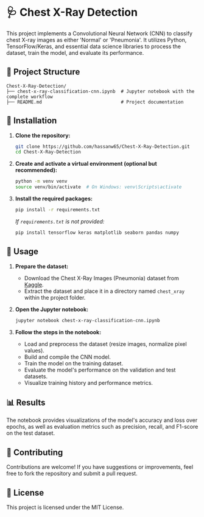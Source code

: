 # 🩺 Chest X-Ray Detection

This project implements a Convolutional Neural Network (CNN) to classify chest X-ray images as either 'Normal' or 'Pneumonia'. It utilizes Python, TensorFlow/Keras, and essential data science libraries to process the dataset, train the model, and evaluate its performance.

## 📁 Project Structure

```
Chest-X-Ray-Detection/
├── chest-x-ray-classification-cnn.ipynb  # Jupyter notebook with the complete workflow
├── README.md                             # Project documentation
```

## 🔧 Installation

1. **Clone the repository:**
   ```bash
   git clone https://github.com/hassanw65/Chest-X-Ray-Detection.git
   cd Chest-X-Ray-Detection
   ```

2. **Create and activate a virtual environment (optional but recommended):**
   ```bash
   python -m venv venv
   source venv/bin/activate  # On Windows: venv\Scripts\activate
   ```

3. **Install the required packages:**
   ```bash
   pip install -r requirements.txt
   ```

   *If `requirements.txt` is not provided:*
   ```bash
   pip install tensorflow keras matplotlib seaborn pandas numpy
   ```

## 🚀 Usage

1. **Prepare the dataset:**
   - Download the Chest X-Ray Images (Pneumonia) dataset from [Kaggle](https://www.kaggle.com/datasets/paultimothymooney/chest-xray-pneumonia).
   - Extract the dataset and place it in a directory named `chest_xray` within the project folder.

2. **Open the Jupyter notebook:**
   ```bash
   jupyter notebook chest-x-ray-classification-cnn.ipynb
   ```

3. **Follow the steps in the notebook:**
   - Load and preprocess the dataset (resize images, normalize pixel values).
   - Build and compile the CNN model.
   - Train the model on the training dataset.
   - Evaluate the model's performance on the validation and test datasets.
   - Visualize training history and performance metrics.

## 📊 Results

The notebook provides visualizations of the model's accuracy and loss over epochs, as well as evaluation metrics such as precision, recall, and F1-score on the test dataset.

## 🤝 Contributing

Contributions are welcome! If you have suggestions or improvements, feel free to fork the repository and submit a pull request.

## 📄 License

This project is licensed under the MIT License.
